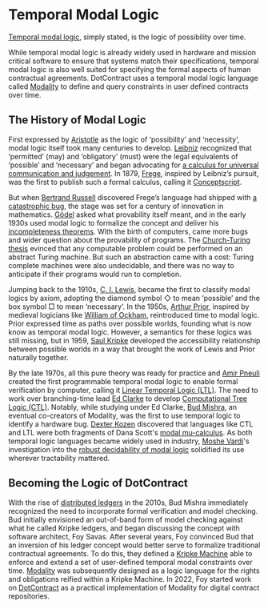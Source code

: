 # Temporal Modal Logic

[Temporal modal logic](https://en.wikipedia.org/wiki/Temporal_logic), simply stated, is the logic of possibility over time.


While temporal modal logic is already widely used in hardware and mission critical software to ensure that systems match their specifications, temporal modal logic is also well suited for specifying the formal aspects of human contractual agreements. DotContract uses a temporal modal logic language called [Modality](/docs/modality) to define and query constraints in user defined contracts over time.


## The History of Modal Logic


First expressed by [Aristotle](https://en.wikipedia.org/wiki/Aristotle) as the logic of ‘possibility’ and ‘necessity’, modal logic itself took many centuries to develop. [Leibniz](https://en.wikipedia.org/wiki/Gottfried_Wilhelm_Leibniz) recognized that ‘permitted’ (may) and ‘obligatory’ (must) were the legal equivalents of ‘possible’ and ‘necessary’ and began advocating for [a calculus for universal communication and judgement](https://en.wikipedia.org/wiki/Characteristica_universalis). In 1879, [Frege](https://en.wikipedia.org/wiki/Gottlob_Frege), inspired by Leibniz’s pursuit, was the first to publish such a formal calculus, calling it [Conceptscript](https://en.wikipedia.org/wiki/Begriffsschrift).


But when [Bertrand Russell](https://en.wikipedia.org/wiki/Bertrand_Russell) discovered Frege’s language had shipped with [a catastrophic bug](https://en.wikipedia.org/wiki/Russell%27s_paradox), the stage was set for a century of innovation in mathematics. [Gödel](https://en.wikipedia.org/wiki/Kurt_G%C3%B6del) asked what provability itself meant, and in the early 1930s used modal logic to formalize the concept and deliver his [incompleteness theorems](https://en.wikipedia.org/wiki/G%C3%B6del%27s_incompleteness_theorems). With the birth of computers, came more bugs and wider question about the provability of programs. The [Church-Turing thesis](https://en.wikipedia.org/wiki/Church%E2%80%93Turing_thesis) evinced that any computable problem could be performed on an abstract Turing machine. But such an abstraction came with a cost: Turing complete machines were also undecidable, and there was no way to anticipate if their programs would run to completion. 


Jumping back to the 1910s, [C. I. Lewis](https://en.wikipedia.org/wiki/C._I._Lewis), became the first to classify modal logics by axiom, adopting the diamond symbol ◇ to mean ‘possible’ and the box symbol □ to mean ‘necessary’. In the 1950s, [Arthur Prior](https://en.wikipedia.org/wiki/Arthur_Prior), inspired by medieval logicians like [William of Ockham](https://en.wikipedia.org/wiki/William_of_Ockham), reintroduced time to modal logic. Prior expressed time as paths over possible worlds, founding what is now know as temporal modal logic. However, a semantics for these logics was still missing, but in 1959, [Saul Kripke](https://en.wikipedia.org/wiki/Saul_Kripke) developed the accessibility relationship between possible worlds in a way that brought the work of Lewis and Prior naturally together.


By the late 1970s, all this pure theory was ready for practice and [Amir Pneuli](https://en.wikipedia.org/wiki/Amir_Pnueli) created the first programmable temporal modal logic to enable formal verification by computer, calling it [Linear Temporal Logic (LTL)](https://en.wikipedia.org/wiki/Linear_temporal_logic). The need to work over branching-time lead [Ed Clarke](https://en.wikipedia.org/wiki/Edmund_M._Clarke) to develop [Computational Tree Logic (CTL)](https://en.wikipedia.org/wiki/Computation_tree_logic). Notably, while studying under Ed Clarke, [Bud Mishra](https://en.wikipedia.org/wiki/Bud_Mishra), an eventual co-creators of Modality, was the first to use temporal logic to identify a hardware bug. [Dexter Kozen](https://en.wikipedia.org/wiki/Dexter_Kozen) discovered that languages like CTL and LTL were both fragments of Dana Scott's [modal mu-calculus](https://en.wikipedia.org/wiki/Modal_%CE%BC-calculus). As both temporal logic languages became widely used in industry, [Moshe Vardi](https://en.wikipedia.org/wiki/Moshe_Vardi)'s investigation into the [robust decidability of modal logic](https://www.cs.rice.edu/\~vardi/papers/dimacs96.pdf) solidified its use wherever tractability mattered.


## Becoming the Logic of DotContract

With the rise of [distributed ledgers](https://en.wikipedia.org/wiki/Distributed_ledger) in the 2010s, Bud Mishra immediately recognized the need to incorporate formal verification and model checking. Bud initially envisioned an out-of-band form of model checking against what he called Kripke ledgers, and began discussing the concept with software architect, Foy Savas. After several years, Foy convinced Bud that an inversion of his ledger concept would better serve to formalize traditional contractual agreements. To do this, they defined a [Kripke Machine](/docs/concepts/kripke-machine) able to enforce and extend a set of user-defined temporal modal constraints over time. [Modality](/docs/modality) was subsequently designed as a logic language for the rights and obligations reified within a Kripke Machine. In 2022, Foy started work on [DotContract](https://dotcontract.org) as a practical implementation of Modality for digital contract repositories.